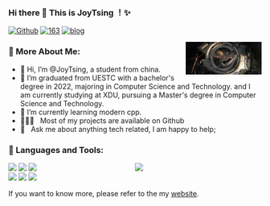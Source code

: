 ### Hi there 👋 This is JoyTsing ！✨ 
 
[![Github](https://img.shields.io/badge/-Github-000?style=flat&logo=Github&logoColor=white)](https://github.com/zhanglina94)
[![163](https://img.shields.io/badge/-Mail-c14438?style=flat&logo=Gmail&logoColor=white)](joytsing@163.com)
[![blog](https://img.shields.io/badge/my_blog-38C8DE)](https://www.linkedin.com/in/lina-zhang-58440b101/)

<img align="right" alt="img" src="https://raw.githubusercontent.com/JoyTsing/JoyTsing.github.io/master/medias/banner/0.jpg" width="30%" height="auto" />

### 🧐 More About Me:
- 👋 Hi, I’m @JoyTsing, a student from china.
- 👀 I’m graduated from UESTC with a bachelor's degree in 2022, majoring in Computer Science and Technology. and I am currently studying at XDU, pursuing a Master's degree in Computer Science and Technology.
- 🌱 I’m currently learning modern cpp.
- 👨🏻‍💻 &nbsp; Most of my projects are available on Github
- 💬 &nbsp; Ask me about anything tech related, I am happy to help;

### 🔨 Languages and Tools:
<p>
<img width="50%" align="right" src="https://github-readme-stats.vercel.app/api?username=JoyTsing&show_icons=true&count_private=true&hide_border=true" />
<code><img width="10%" src="https://simpleicons.org/icons/ubuntu.svg"></code>
<code><img width="10%" src="https://simpleicons.org/icons/cplusplus.svg"></code>
<code><img width="10%" src="https://simpleicons.org/icons/docker.svg"></code>
<br />
<code><img width="10%" src="https://simpleicons.org/icons/git.svg"></code>
<code><img width="10%" src="https://simpleicons.org/icons/redis.svg"></code>
<code><img width="10%" src="https://simpleicons.org/icons/mysql.svg"></code>
</p>

If you want to know more, please refer to the my [website](https://joytsing.cn).
